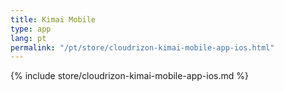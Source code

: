 ```yaml
---
title: Kimai Mobile
type: app 
lang: pt
permalink: "/pt/store/cloudrizon-kimai-mobile-app-ios.html"
---
```


{% include store/cloudrizon-kimai-mobile-app-ios.md %}
